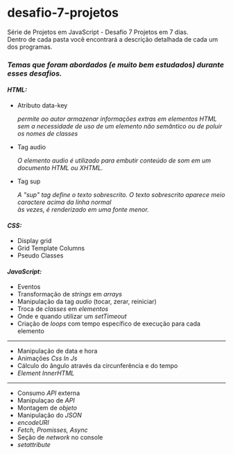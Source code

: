 # desafio-7-projetos
Série de Projetos em JavaScript - Desafio 7 Projetos em 7 dias.<br>
Dentro de cada pasta você encontrará a descrição detalhada de cada um dos programas.

### *Temas que foram abordados (e muito bem estudados) durante esses desafios.*

#### *HTML:*
<ul>
    <li>Atributo data-key</li>
        <p><em>permite ao autor armazenar informações extras em elementos HTML<br>
           sem a necessidade de uso de um elemento não semântico ou de poluir os nomes de classes</em></p>
    <li>Tag audio</li>
        <p><em>O elemento audio é utilizado para embutir conteúdo de som em um documento HTML ou XHTML.</em></p>
    <li>Tag sup</li>
        <p><em>A "sup" tag define o texto sobrescrito. O texto sobrescrito aparece meio caractere acima da linha normal<br>
            às vezes, é renderizado em uma fonte menor.</em></p>
</ul>

#### *CSS:*
<ul>
    <li>Display grid</li>
    <li>Grid Template Columns</li>
    <li>Pseudo Classes</li>
</ul>

#### *JavaScript:*
<ul>
    <li>Eventos</li>
    <li>Transformação de <em>strings</em> em <em>arrays</em></li>
    <li>Manipulação da tag <em>audio</em> (tocar, zerar, reiniciar)</li>
    <li>Troca de <em>classes</em> em <em>elementos</em></li>
    <li>Onde e quando utilizar um <em>setTimeout</em></li>
    <li>Criação de <em>loops</em> com tempo específico de execução para cada elemento</li>
</ul>

---

<ul>
    <li>Manipulação de data e hora</li>
    <li>Animações <em>Css In Js</em></li>
    <li>Cálculo do ângulo através da circunferência e do tempo</li>
    <li><em>Element InnerHTML</em></li>
</ul>

---

<ul>
    <li>Consumo <em>API</em> externa</li>
    <li>Manipulaçao de <em>API</em></li>
    <li>Montagem de <em>objeto</em></li>
    <li>Manipulação do <em>JSON</em></li>
    <li><em>encodeURI</em></li>
    <li><em>Fetch, Promisses, Async</em></li>
    <li>Seção de <em>network</em> no console</li>
    <li><em>setattribute</em></li>
</ul>
